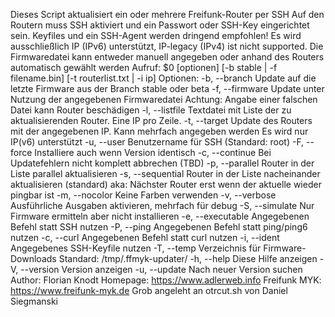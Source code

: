 Dieses Script aktualisiert ein oder mehrere Freifunk-Router per SSH
Auf den Routern muss SSH aktiviert und ein Passwort oder SSH-Key eingerichtet sein. Keyfiles und ein SSH-Agent werden dringend empfohlen!
Es wird ausschließlich IP (IPv6) unterstützt, IP-legacy (IPv4) ist nicht supported.
Die Firmwaredatei kann entweder manuell angegeben oder anhand des Routers automatisch gewählt werden
Aufruf:
$0 [optionen] [-b stable | -f filename.bin] [-t routerlist.txt | -i ip]
Optionen:
-b, --branch      Update auf die letzte Firmware aus der Branch stable oder beta
-f, --firmware    Update unter Nutzung der angegebenen Firmwaredatei
                  Achtung: Angabe einer falschen Datei kann Router beschädigen
-l, --listfile    Textdatei mit Liste der zu aktualisierenden Router. Eine IP pro Zeile.
-t, --target      Update des Routers mit der angegebenen IP. Kann mehrfach angegeben werden
                  Es wird nur IP(v6) unterstützt
-u, --user        Benutzername für SSH (Standard: root)
-F, --force       Installiere auch wenn Version identisch
-c, --continue    Bei Updatefehlern nicht komplett abbrechen (TBD)
-p, --parallel    Router in der Liste parallel aktualisieren
-s, --sequential  Router in der Liste nacheinander aktualisieren (standard)
                  aka: Nächster Router erst wenn der aktuelle wieder pingbar ist
-m, --nocolor     Keine Farben verwenden
-v, --verbose     Ausführliche Ausgaben aktivieren, mehrfach für debug
-S, --simulate    Nur Firmware ermitteln aber nicht installieren
-e, --executable  Angegebenen Befehl statt SSH nutzen
-P, --ping        Angegebenen Befehl statt ping/ping6 nutzen
-c, --curl        Angegebenen Befehl statt curl nutzen
-i, --ident       Angegebenes SSH-Keyfile nutzen
-T, --temp        Verzeichnis für Firmware-Downloads
                  Standard: /tmp/.ffmyk-updater/
-h, --help        Diese Hilfe anzeigen
-V, --version     Version anzeigen
-u, --update      Nach neuer Version suchen
Author:       Florian Knodt
Homepage:     https://www.adlerweb.info
Freifunk MYK: https://www.freifunk-myk.de
Grob angeleht an otrcut.sh von Daniel Siegmanski
